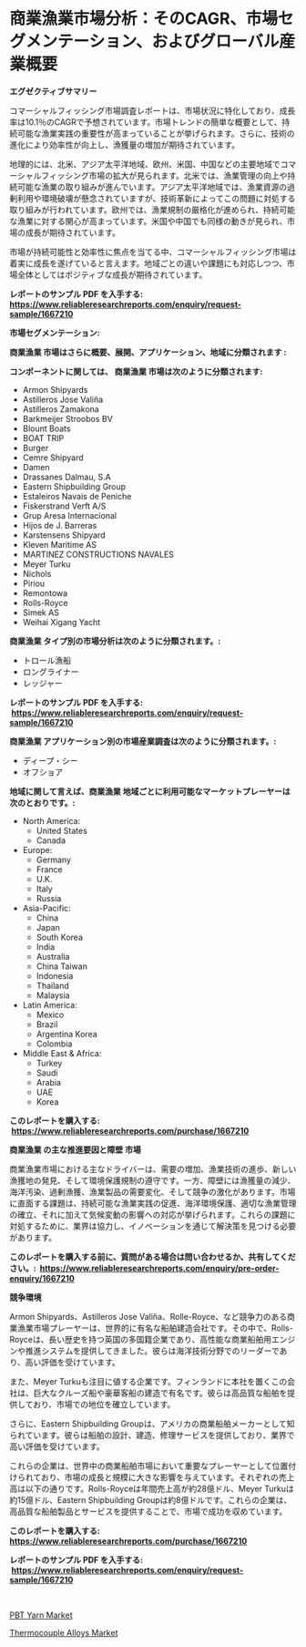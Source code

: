 <p><h1>商業漁業市場分析：そのCAGR、市場セグメンテーション、およびグローバル産業概要</h1></p><p><strong>エグゼクティブサマリー</strong></p>
<p><p>コマーシャルフィッシング市場調査レポートは、市場状況に特化しており、成長率は10.1％のCAGRで予想されています。市場トレンドの簡単な概要として、持続可能な漁業実践の重要性が高まっていることが挙げられます。さらに、技術の進化により効率性が向上し、漁獲量の増加が期待されています。</p><p>地理的には、北米、アジア太平洋地域、欧州、米国、中国などの主要地域でコマーシャルフィッシング市場の拡大が見られます。北米では、漁業管理の向上や持続可能な漁業の取り組みが進んでいます。アジア太平洋地域では、漁業資源の過剰利用や環境破壊が懸念されていますが、技術革新によってこの問題に対処する取り組みが行われています。欧州では、漁業規制の厳格化が進められ、持続可能な漁業に対する関心が高まっています。米国や中国でも同様の動きが見られ、市場の成長が期待されています。</p><p>市場が持続可能性と効率性に焦点を当てる中、コマーシャルフィッシング市場は着実に成長を遂げていると言えます。地域ごとの違いや課題にも対応しつつ、市場全体としてはポジティブな成長が期待されています。</p></p>
<p><strong>レポートのサンプル PDF を入手する: <a href="https://www.reliableresearchreports.com/enquiry/request-sample/1667210">https://www.reliableresearchreports.com/enquiry/request-sample/1667210</a></strong></p>
<p><strong>市場セグメンテーション:</strong></p>
<p><strong> 商業漁業 市場はさらに概要、展開、アプリケーション、地域に分類されます :</strong></p>
<p><strong>コンポーネントに関しては、 商業漁業 市場は次のように分類されます: &nbsp;</strong></p>
<p><ul><li>Armon Shipyards</li><li>Astilleros Jose Valiña</li><li>Astilleros Zamakona</li><li>Barkmeijer Stroobos BV</li><li>Blount Boats</li><li>BOAT TRIP</li><li>Burger</li><li>Cemre Shipyard</li><li>Damen</li><li>Drassanes Dalmau, S.A</li><li>Eastern Shipbuilding Group</li><li>Estaleiros Navais de Peniche</li><li>Fiskerstrand Verft A/S</li><li>Grup Aresa Internacional</li><li>Hijos de J. Barreras</li><li>Karstensens Shipyard</li><li>Kleven Maritime AS</li><li>MARTINEZ CONSTRUCTIONS NAVALES</li><li>Meyer Turku</li><li>Nichols</li><li>Piriou</li><li>Remontowa</li><li>Rolls-Royce</li><li>Simek AS</li><li>Weihai Xigang Yacht</li></ul></p>
<p><strong> 商業漁業 タイプ別の市場分析は次のように分類されます。:</strong></p>
<p><ul><li>トロール漁船</li><li>ロングライナー</li><li>レッジャー</li></ul></p>
<p><strong>レポートのサンプル PDF を入手する: &nbsp;<a href="https://www.reliableresearchreports.com/enquiry/request-sample/1667210">https://www.reliableresearchreports.com/enquiry/request-sample/1667210</a></strong></p>
<p><strong> 商業漁業 アプリケーション別の市場産業調査は次のように分類されます。:</strong></p>
<p><ul><li>ディープ・シー</li><li>オフショア</li></ul></p>
<p><strong>地域に関して言えば、商業漁業 地域ごとに利用可能なマーケットプレーヤーは次のとおりです。:</strong></p>
<p><ul>
    <li>
        North America:
        <ul>
            <li>United States</li>
            <li>Canada</li>
        </ul>
    </li>
    <li>
        Europe:
        <ul>
            <li>Germany</li>
            <li>France</li>
            <li>U.K.</li>
            <li>Italy</li>
            <li>Russia</li>
        </ul>
    </li>
    <li>
        Asia-Pacific:
        <ul>
            <li>China</li>
            <li>Japan</li>
            <li>South Korea</li>
            <li>India</li>
            <li>Australia</li>
            <li>China Taiwan</li>
            <li>Indonesia</li>
            <li>Thailand</li>
            <li>Malaysia</li>
        </ul>
    </li>
    <li>
        Latin America:
        <ul>
            <li>Mexico</li>
            <li>Brazil</li>
            <li>Argentina Korea</li>
            <li>Colombia</li>
        </ul>
    </li>
    <li>
        Middle East & Africa:
        <ul>
            <li>Turkey</li>
            <li>Saudi</li>
            <li>Arabia</li>
            <li>UAE</li>
            <li>Korea</li>
        </ul>
    </li>
    </ul></p>
<p><strong>このレポートを購入する: &nbsp;<a href="https://www.reliableresearchreports.com/purchase/1667210">https://www.reliableresearchreports.com/purchase/1667210</a></strong></p>
<p><strong>商業漁業 の主な推進要因と障壁 市場</strong></p>
<p><p>商業漁業市場における主なドライバーは、需要の増加、漁業技術の進歩、新しい漁獲地の発見、そして環境保護規制の遵守です。一方、障壁には漁獲量の減少、海洋汚染、過剰漁獲、漁業製品の需要変化、そして競争の激化があります。市場に直面する課題は、持続可能な漁業実践の促進、海洋環境保護、適切な漁業管理の確立、それに加えて気候変動の影響への対応が挙げられます。これらの課題に対処するために、業界は協力し、イノベーションを通じて解決策を見つける必要があります。</p></p>
<p><strong>このレポートを購入する前に、質問がある場合は問い合わせるか、共有してください。:&nbsp; <a href="https://www.reliableresearchreports.com/enquiry/pre-order-enquiry/1667210">https://www.reliableresearchreports.com/enquiry/pre-order-enquiry/1667210</a></strong></p>
<p><strong>競争環境</strong></p>
<p><p>Armon Shipyards、Astilleros Jose Valiña、Rolle-Royce、など競争力のある商業漁業市場プレーヤーは、世界的に有名な船舶建造会社です。その中で、Rolls-Royceは、長い歴史を持つ英国の多国籍企業であり、高性能な商業船舶用エンジンや推進システムを提供してきました。彼らは海洋技術分野でのリーダーであり、高い評価を受けています。</p><p>また、Meyer Turkuも注目に値する企業です。フィンランドに本社を置くこの会社は、巨大なクルーズ船や豪華客船の建造で有名です。彼らは高品質な船舶を提供しており、市場での地位を確立しています。</p><p>さらに、Eastern Shipbuilding Groupは、アメリカの商業船舶メーカーとして知られています。彼らは船舶の設計、建造、修理サービスを提供しており、業界で高い評価を受けています。</p><p>これらの企業は、世界中の商業船舶市場において重要なプレーヤーとして位置付けられており、市場の成長と規模に大きな影響を与えています。それぞれの売上高は以下の通りです。Rolls-Royceは年間売上高が約28億ドル、Meyer Turkuは約15億ドル、Eastern Shipbuilding Groupは約8億ドルです。これらの企業は、高品質な船舶製品とサービスを提供することで、市場で成功を収めています。</p></p>
<p><strong>このレポートを購入する: &nbsp; <a href="https://www.reliableresearchreports.com/purchase/1667210">https://www.reliableresearchreports.com/purchase/1667210</a></strong></p>
<p><strong>レポートのサンプル PDF を入手する: &nbsp;<a href="https://www.reliableresearchreports.com/enquiry/request-sample/1667210">https://www.reliableresearchreports.com/enquiry/request-sample/1667210</a></strong><strong></strong></p>
<p>&nbsp;</p>
<p><p><a href="https://summer-dogwood-3e9.notion.site/PBT-Yarn-Market-Size-Share-Trends-Analysis-Report-By-Material-By-Type-By-End-user-By-Region-A-e0a82b3c6e694f189785f50bab7e9e78">PBT Yarn Market</a></p><p><a href="https://forested-sushi-9b0.notion.site/Global-Thermocouple-Alloys-Market-by-Types-Applications-and-Major-Players-with-Regional-Growth-Ra-1027c045bac5491b9d938a300e0a0117">Thermocouple Alloys Market</a></p></p>